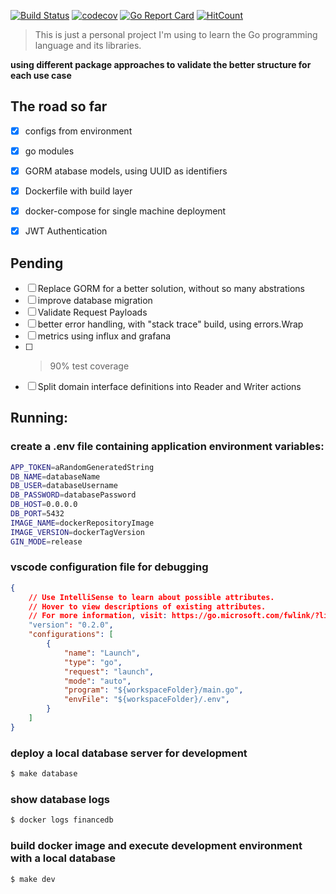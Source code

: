 [![Build Status](https://travis-ci.com/erickoliv/finances-api.svg?branch=master)](https://travis-ci.com/erickoliv/finances-api)
[![codecov](https://codecov.io/gh/erickoliv/finances-api/branch/master/graph/badge.svg)](https://codecov.io/gh/erickoliv/finances-api)
[![Go Report Card](https://goreportcard.com/badge/github.com/erickoliv/finances-api)](https://goreportcard.com/report/github.com/erickoliv/finances-api)
[![HitCount](http://hits.dwyl.io/erickoliv/erickoliv/finances-api.svg)](http://hits.dwyl.io/erickoliv/erickoliv/finances-api)
> This is just a personal project I'm using to learn the Go programming language and its libraries.

**using different package approaches to validate the better structure for each use case**

## The road so far
- [x] configs from environment
- [x] go modules
- [x] GORM atabase models, using UUID as identifiers
- [x] Dockerfile with build layer
- [x] docker-compose for single machine deployment 
- [x] JWT Authentication


## Pending 
- [ ] Replace GORM for a better solution, without so many abstrations 
- [ ] improve database migration
- [ ] Validate Request Payloads
- [ ] better error handling, with "stack trace" build, using errors.Wrap 
- [ ] metrics using influx and grafana 
- [ ] > 90% test coverage
- [ ] Split domain interface definitions into Reader and Writer actions 

## Running:

### create a .env file containing application environment variables:
```sh
APP_TOKEN=aRandomGeneratedString
DB_NAME=databaseName
DB_USER=databaseUsername
DB_PASSWORD=databasePassword
DB_HOST=0.0.0.0
DB_PORT=5432
IMAGE_NAME=dockerRepositoryImage
IMAGE_VERSION=dockerTagVersion
GIN_MODE=release 
```

### vscode configuration file for debugging
```json
{
    // Use IntelliSense to learn about possible attributes.
    // Hover to view descriptions of existing attributes.
    // For more information, visit: https://go.microsoft.com/fwlink/?linkid=830387
    "version": "0.2.0",
    "configurations": [
        {
            "name": "Launch",
            "type": "go",
            "request": "launch",
            "mode": "auto",
            "program": "${workspaceFolder}/main.go",
            "envFile": "${workspaceFolder}/.env",
        }
    ]
}
```

### deploy a local database server for development 
```sh
$ make database
```

### show database logs 
```sh
$ docker logs financedb
```

### build docker image and execute development environment with a local database 
```sh
$ make dev
```

